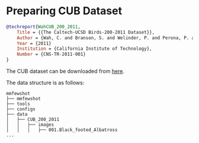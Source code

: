 # Preparing CUB Dataset

<!-- [DATASET] -->

```bibtex
@techreport{WahCUB_200_2011,
	Title = {{The Caltech-UCSD Birds-200-2011 Dataset}},
	Author = {Wah, C. and Branson, S. and Welinder, P. and Perona, P. and Belongie, S.},
	Year = {2011}
	Institution = {California Institute of Technology},
	Number = {CNS-TR-2011-001}
}
```

The CUB dataset can be downloaded from [here](http://www.vision.caltech.edu/visipedia-data/CUB-200-2011/CUB_200_2011.tgz).

The data structure is as follows:

```text
mmfewshot
├── mmfewshot
├── tools
├── configs
├── data
│   ├── CUB_200_2011
│   │   ├── images
│   │   │   ├── 001.Black_footed_Albatross
...
```
